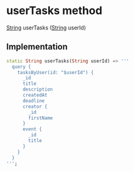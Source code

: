 


# userTasks method








[String](https://api.flutter.dev/flutter/dart-core/String-class.html) userTasks
([String](https://api.flutter.dev/flutter/dart-core/String-class.html) userId)








## Implementation

```dart
static String userTasks(String userId) => '''
  query {
    tasksByUser(id: "$userId") {
      _id
      title
      description
      createdAt
      deadline
      creator {
        _id
        firstName
      }
      event {
        _id
        title
      }
    }
  }
''';
```







